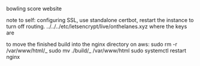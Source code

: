 bowling score website

note to self:
configuring SSL, use standalone certbot, restart the instance to turn off routing.
../../../etc/letsencrypt/live/onthelanes.xyz
where the keys are

to move the finished build into the nginx directory on aws:
sudo rm -r /var/www/html/_
sudo mv ./build/_ /var/www/html
sudo systemctl restart nginx

